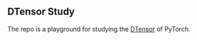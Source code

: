 ## DTensor Study

The repo is a playground for studying the [DTensor](https://github.com/pytorch/pytorch/tree/master/torch/distributed/_tensor) of PyTorch.
